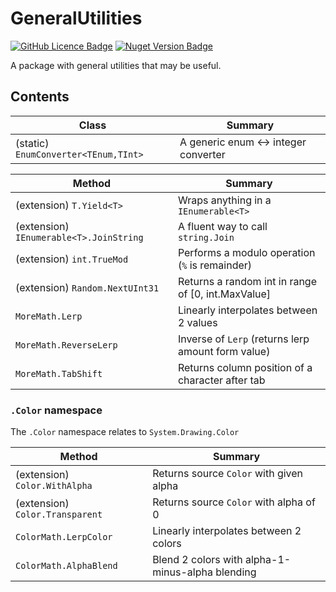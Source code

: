 # GeneralUtilities

[![GitHub Licence Badge](https://img.shields.io/github/license/Rephidock/Rephidock.GeneralUtilities)](https://github.com/Rephidock/Rephidock.GeneralUtilities/blob/main/LICENSE) [![Nuget Version Badge](https://img.shields.io/nuget/v/Rephidock.GeneralUtilities?logo=nuget)](https://www.nuget.org/packages/Rephidock.GeneralUtilities)

 A package with general utilities that may be useful.

## Contents



| Class                                | Summary                              |
| ------------------------------------ | ------------------------------------ |
| (static) `EnumConverter<TEnum,TInt>` | A generic enum <-> integer converter |

| Method                                  | Summary                                            |
| --------------------------------------- | -------------------------------------------------- |
| (extension) `T.Yield<T>`                | Wraps anything in a `IEnumerable<T>`               |
| (extension) `IEnumerable<T>.JoinString` | A fluent way to call `string.Join`                 |
| (extension) `int.TrueMod`               | Performs a modulo operation (`%` is remainder)     |
| (extension) `Random.NextUInt31`         | Returns a random int in range of [0, int.MaxValue] |
| `MoreMath.Lerp`                         | Linearly interpolates between 2 values             |
| `MoreMath.ReverseLerp`                  | Inverse of `Lerp` (returns lerp amount form value) |
| `MoreMath.TabShift`                     | Returns column position of a character after tab   |



### `.Color` namespace

The `.Color` namespace relates to `System.Drawing.Color`

| Method                          | Summary                                          |
| ------------------------------- | ------------------------------------------------ |
| (extension) `Color.WithAlpha`   | Returns source `Color` with given alpha          |
| (extension) `Color.Transparent` | Returns source `Color` with alpha of 0           |
| `ColorMath.LerpColor`           | Linearly interpolates between 2 colors           |
| `ColorMath.AlphaBlend`          | Blend 2 colors with alpha-1-minus-alpha blending |
